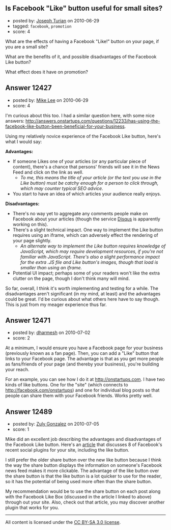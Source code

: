 ## Is Facebook "Like" button useful for small sites?

- posted by: [Joseph Turian](https://stackexchange.com/users/-1/423-joseph-turian) on 2010-06-29
- tagged: `facebook`, `promotion`
- score: 4

What are the effects of having a Facebook "Like!" button on your page, if you are a small site?

What are the benefits of it, and possible disadvantages of the Facebook Like button?

What effect does it have on promotion?


## Answer 12427

- posted by: [Mike Lee](https://stackexchange.com/users/-1/3589-mike-lee) on 2010-06-29
- score: 4

<p>I'm curious about this too. I had a similar question here, with some nice answers: <a href="http://answers.onstartups.com/questions/12233/has-using-the-facebook-like-button-been-beneficial-for-your-business" rel="nofollow">http://answers.onstartups.com/questions/12233/has-using-the-facebook-like-button-been-beneficial-for-your-business</a>.</p>

<p>Using my relatively novice experience of the Facebook Like button, here's what I would say:</p>

<p><strong>Advantages:</strong></p>

<ul>
<li>If someone Likes one of your articles (or any particular piece of content), there's a chance that persons' friends will see it in the News Feed and click on the link as well.
<ul>
<li><em>To me, this means the title of your article (or the text you use in the Like button) must be catchy enough for a person to click through, which may counter typical SEO advice.</em></li>
</ul></li>
<li>You start to have an idea of which articles your audience really enjoys.</li>
</ul>

<p><strong>Disadvantages:</strong></p>

<ul>
<li>There's no way yet to aggregate any comments people make on Facebook about your articles (though the service <a href="http://disqus.com/" rel="nofollow">Disqus</a> is apparently working on this).</li>
<li>There's a slight technical impact. One way to implement the Like button requires using an iframe, which can adversely effect the rendering of your page slightly.
<ul>
<li><em>An alternate way to implement the Like button requires knowledge of JavaScript, which may require development resources, if you're not familiar with JavaScript. There's also a slight performance impact for the extra .JS file and Like button's images, though that load is smaller than using an iframe.</em></li>
</ul></li>
<li>Potential UI impact; perhaps some of your readers won't like the extra clutter on the page, though I don't think many will mind.</li>
</ul>

<p>So far, overall, I think it's worth implementing and testing for a while. The disadvantages aren't significant (in my mind, at least) and the advantages could be great. I'd be curious about what others here have to say though. This is just from my meager experience thus far.</p>



## Answer 12471

- posted by: [dharmesh](https://stackexchange.com/users/-1/4-dharmesh) on 2010-07-02
- score: 2

At a minimum, I would ensure you have a Facebook page for your business (previously known as a fan page).  Then, you can add a "Like" button that links to your Facebook page.  The advantage is that as you get more people as fans/friends of your page (and thereby your business), you're building your reach.  

For an example, you can see how I do it at http://onstartups.com.  I have two kinds of like buttons.  One for the "site" (which connects to http://facebook.com/onstartups) and one for individual blog posts so that people can share them with your Facebook friends.  Works pretty well.  


## Answer 12489

- posted by: [Zuly Gonzalez](https://stackexchange.com/users/-1/2692-zuly-gonzalez) on 2010-07-05
- score: 1

<p>Mike did an excellent job describing the advantages and disadvantages of the Facebook Like button. Here's an <a href="http://www.openforum.com/idea-hub/topics/technology/article/a-guide-to-facebook-social-plugins-for-small-business-amy-mae-elliott" rel="nofollow">article</a> that discusses 8 of Facebook's recent social plugins for your site, including the like button.</p>

<p>I still prefer the older share button over the new like button because I think the way the share button displays the information on someone's Facebook news feed makes it more clickable. The advantage of the like button over the share button is that the like button is a lot quicker to use for the reader, so it has the potential of being used more often than the share button.</p>

<p>My recommendation would be to use the share button on each post along with the Facebook Like Box (discussed in the article I linked to above) through out your site. Also, check out that article, you may discover another plugin that works for you.</p>




---

All content is licensed under the [CC BY-SA 3.0 license](https://creativecommons.org/licenses/by-sa/3.0/).
